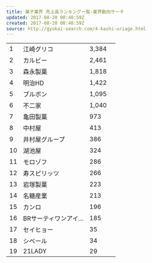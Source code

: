 ```yaml
---
title: 菓子業界 売上高ランキング一覧-業界動向サーチ
updated: 2017-08-20 00:48:59Z
created: 2017-08-20 00:48:59Z
source: http://gyokai-search.com/4-kashi-uriage.html
---
```


|     |     |     |     |
| --- | --- | --- | --- |
| 1   | 江崎グリコ | 3,384 |     |
| 2   | カルビー | 2,461 |     |
| 3   | 森永製菓 | 1,818 |     |
| 4   | 明治HD | 1,422 |     |
| 5   | ブルボン | 1,095 |     |
| 6   | 不二家 | 1,040 |     |
| 7   | 亀田製菓 | 973 |     |
| 8   | 中村屋 | 413 |     |
| 9   | 井村屋グループ | 386 |     |
| 10  | 湖池屋 | 324 |     |
| 11  | モロゾフ | 286 |     |
| 12  | 寿スピリッツ | 266 |     |
| 13  | 岩塚製菓 | 223 |     |
| 14  | 名糖産業 | 213 |     |
| 15  | カンロ | 196 |     |
| 16  | BRサーティワンアイ… | 185 |     |
| 17  | セイヒョー | 35  |     |
| 18  | シベール | 34  |     |
| 19  | 21LADY | 29  |     |